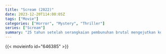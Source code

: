 ```yaml
---
title: "Scream (2022)"
date: 2023-12-20T114:00:05Z
tags: ["Movie"]
categories: ["Horror", "Mystery", "Thriller"]
series: ["Scream"]
summary: "25 tahun setelah serangkaian pembunuhan brutal mengejutkan kota Woodsboro, California yang tenang, seorang pembunuh baru mengenakan topeng Ghostface dan mulai menargetkan sekelompok remaja untuk mengungkap kembali rahasia dari masa lalu kota yang mematikan."
---
```


<mux-player stream-type="on-demand"
src="https://kp3d-my.sharepoint.com/personal/ryoo_kp3d_onmicrosoft_com/_layouts/15/download.aspx?share=EdFVpYSWgC1HqESN2h0Qen4B4BMDYUALHWOeXnWsHCP0ng" prefer-playback="mse" controls>

</mux-player>


{{< movieinfo id="646385" >}}

<script src="https://cdn.jsdelivr.net/npm/@mux/mux-player"></script>

 <script type="application/ld+json ">
{
"@context": "https://schema.org/",
"@type": "VideoObject",
"name": "Scream (2022)",
"contentUrl": "https://stream.mux.com/eVrxWxj9BgWdZ7nyU4CSG2qf00l01iWQDh7Ln601pdCFLQ.m3u8",
"thumbnailUrl": "https://www.themoviedb.org/t/p/original/5rkv8BV3QqNVxwGAj7onebhKdP4.jpg?width=314&fit_mode=preserve&time=25",
"uploadDate": "2023-10-29T09:04:33Z",
}

</script>